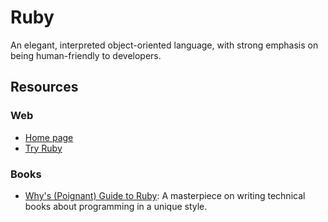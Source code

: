Ruby
====

An elegant, interpreted object-oriented language, with strong emphasis on being
human-friendly to developers.


Resources
---------

### Web ###

 - [Home page](https://www.ruby-lang.org/)
 - [Try Ruby](https://try.ruby-lang.org/)


### Books ###

 - [Why's (Poignant) Guide to Ruby](https://poignant.guide/):
   A masterpiece on writing technical books about programming in a unique style.
